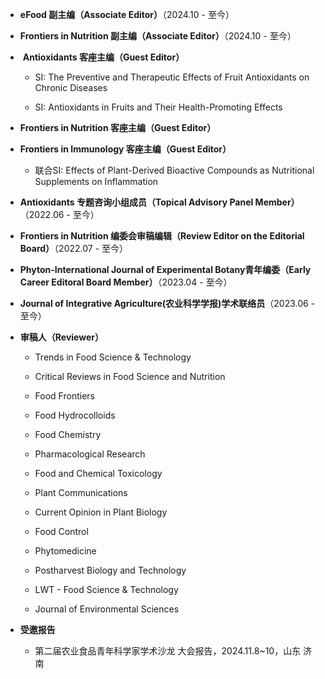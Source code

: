 * **eFood 副主编（Associate Editor）**（2024.10 - 至今）

* **Frontiers in Nutrition 副主编（Associate Editor）**（2024.10 - 至今）

*  **Antioxidants 客座主编（Guest Editor）**

  * SI: The Preventive and Therapeutic Effects of Fruit Antioxidants on Chronic Diseases

  * SI: Antioxidants in Fruits and Their Health-Promoting Effects

* **Frontiers in Nutrition 客座主编（Guest Editor）**

* **Frontiers in Immunology 客座主编（Guest Editor）**

  * 联合SI: Effects of Plant-Derived Bioactive Compounds as Nutritional Supplements on Inflammation

* **Antioxidants 专题咨询小组成员（Topical Advisory Panel Member）**（2022.06 - 至今）

* **Frontiers in Nutrition 编委会审稿编辑（Review Editor on the Editorial Board）**（2022.07 - 至今）

* **Phyton-International Journal of Experimental Botany青年编委（Early Career Editoral Board Member）**（2023.04 - 至今）

* **Journal of Integrative Agriculture(农业科学学报)学术联络员**（2023.06 - 至今）

* **审稿人（Reviewer）**

  * Trends in Food Science & Technology

  * Critical Reviews in Food Science and Nutrition

  * Food Frontiers

  * Food Hydrocolloids

  * Food Chemistry

  * Pharmacological Research

  * Food and Chemical Toxicology

  * Plant Communications

  * Current Opinion in Plant Biology

  * Food Control

  * Phytomedicine

  * Postharvest Biology and Technology

  * LWT - Food Science & Technology

  * Journal of Environmental Sciences

* **受邀报告**

  * 第二届农业食品青年科学家学术沙龙 大会报告，2024.11.8~10，山东 济南

